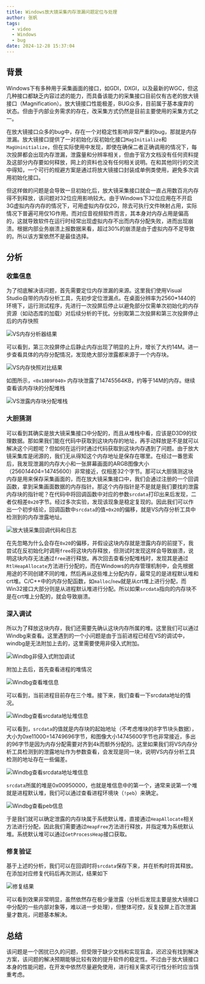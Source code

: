 ```yaml
---
title: Windows放大镜采集内存泄漏问题定位与处理
author: 张帆
tags:
  - video
  - Windows
  - bug
date: 2024-12-28 15:37:04
---
```


## 背景

Windows下有多种用于采集画面的接口，如GDI，DXGI，以及最新的WGC，但这几种接口都缺乏内容过滤的能力，而具备该能力的采集接口目前仅有古老的放大镜接口（Magnification）。放大镜接口性能极差，BUG众多，目前属于基本废弃的状态。但由于内部业务需求的存在，改采集方式仍然是目前主要使用的采集方式之一。

在放大镜接口众多的bug中，存在一个对稳定性影响非常严重的bug，那就是内存泄漏。放大镜接口提供了一对初始化/反初始化接口`MagInitialize`和`MagUninitialize`，但在实际使用中发现，即使在确保二者正确调用的情况下，每次投屏都会出现内存泄漏，泄露量和分辨率相关，但由于官方文档没有任何资料提及这部分内存要如何释放，网上的资料也没有任何相关说明。在和其他同行的交流中得知，一个可行的规避方案是通过将放大镜接口封装成单例类使用，避免多次调用初始化接口。

但这样做的问题是会导致一旦初始化后，放大镜采集接口就会一直占用数百兆内存得不到释放，该问题对32位应用影响较大。由于Windows下32位应用在不开启3G虚拟内存内存的情况下，可用虚拟内存仅2G，除去可执行文件映射占用，实际情况下普遍可用仅1G作用。而对应音视频软件而言，其本身对内存占用是偏高的，这就导致软件在运行时经常出现虚拟内存不出而内存分配失败，进而出现崩溃。根据内部业务崩溃上报数据来看，超过30%的崩溃是由于虚拟内存不足导致的。所以该方案依然不是最佳选择。

<!--more-->

## 分析

### 收集信息

为了彻底解决该问题，首先需要定位内存泄漏的来源。这里我们使用Visual Studio自带的内存分析工具，先初步定位泄漏点。在桌面分辨率为2560*1440的环境下，运行测试程序，先进行一次投屏后停止以避免部分仅需单次初始化的内存资源（如动态库的加载）对后续分析的干扰。分别取第二次投屏和第三次投屏停止后的内存快照

![VS内存分析器结果](vs_memory_usage.png)

可以看到，第三次投屏停止后静止内存出现了明显的上升，增长了大约14M。进一步查看具体的内存分配情况，发现绝大部分泄露都来源于一个内存块。

![VS内存快照对比结果](vs_memory_leak_detail.png)

如图所示，`<0x18B9F040>` 内存块泄露了14745564KB，约等于14M的内存。继续查看该内存块的分配堆栈

![VS泄露内存块分配堆栈](memory_alloc_stack.png)

### 大胆猜测

可以看到其确实是放大镜采集接口中分配的，而且从堆栈中看，应该是D3D9的纹理数据。那如果我们能在代码中获取到这块内存的地址，再手动释放是不是就可以解决这个问题呢？但如何在运行时通过代码获取到这块内存遇到了问题。由于放大镜采集库是闭源的，我们无从得知这个内存地址是保存在哪里。在经过一番思索后，我发现泄漏的内存大小和一张屏幕画面的ARGB图像大小（2560*1440*4=14745600）非常接近，仅相差32个字节。那可以大胆猜测这块内存是用来保存采集画面的，而在放大镜采集接口中，我们会通过注册的一个回调函数，拿到采集画面数据的内存指针。那这个内存指针是不是就是我们要找的泄露内存块的指针呢？在代码中将回调函数中对应的参数`srcdata`打印出来后发现，二者仅相差`0x20`字节。经过多次实验，发现该现象是稳定复现的。因此我们可以作出一个初步结论，回调函数中`srcdata`的值`+0x20`的偏移，就是VS内存分析工具中检测到的内存泄露地址。

![放大镜采集回调代码和日志](magnification_callback_code_and_log.png)

在先忽略为什么会存在`0x20`的偏移，并假设这块内存就是泄露内存的前提下，我尝试在反初始化时调用`free`将这块内存释放，但测试时发现这样会导致崩溃，说明这块内存无法通过`free`进行释放。再次回去查看分配堆栈时，发现其是通过`RtlHeapAllocate`方法进行分配的，而在Windows的内存管理机制中，会先根据用途的不同创建不同的堆，然后再从这些堆上分配内存，最常见的是进程默认堆和crt堆。C/C++中的内存分配函数，如`malloc`/`new`就是从crt堆上进行分配，而Win32接口大部分则是从进程默认堆进行分配。所以如果`srcdata`指向的内存块不是在crt堆上分配的，就会导致崩溃。

### 深入调试

所以为了释放这块内存，我们还需要先确认这块内存所属的堆。这里我们可以通过Windbg来查看。这里遇到的一个小问题是由于当前进程已经在VS的调试中，windbg是无法附加上去的，这里需要使用非侵入式附加。

![Windbg非侵入式附加调试](windbg_attach.png)

附加上去后，首先查看进程的堆情况

![Windbg查看堆信息](windbg_heap.png)

可以看到，当前进程目前存在三个堆。接下来，我们查看一下srcdata地址的情况。

![Windbg查看srcdata地址堆信息](windbg_heap_detail.png)

可以看到，`srcdata`的值就是内存块的起始地址（不考虑堆块的8字节块头数据），大小为0xe11000=14749696字节，和图像大小14745600字节也非常接近，多出的96字节是因为内存分配需要对齐到4k而额外分配的。这里如果我们将VS内存分析工具检测到的泄露地址作为参数查看，会发现是同一块，说明VS内存分析工具检测的地址存在一些偏差。

![Windbg查看srcdata地址堆信息](windbg_heap_detail2.png)

`srcdata`所属的堆是0x00950000，也就是堆信息中的第一个，通常来说第一个堆就是进程默认堆，我们可以通过查看进程环境块（`!peb`）来确定。

![Windbg查看peb信息](windbg_peb.png)

于是我们就可以确定泄露的内存块属于系统默认堆，直接通过`HeapAllocate`相关方法进行分配，因此我们需要通过`HeapFree`方法进行释放，并指定堆为系统默认堆。系统默认堆可以通过`GetProcessHeap`接口获取。

### 修复验证

基于上述的分析，我们可以在回调时将`srcdata`保存下来，并在析构时将其释放。在添加对应修复代码后再次测试，结果如下

![修复结果](vs_memeory_usage_fix.png)

可以看到效果非常明显，虽然依然存在极少量泄露（分析后发现主要是放大镜接口中分配的一些内部对象等，难以进一步处理），但整体可控，反复投屏上百次泄漏量才数兆，问题基本解决。

## 总结

该问题是一个困扰已久的问题，但受限于缺少文档和实现盲盒，迟迟没有找到解决方案，该问题的解决预期能够比较有效的提升软件的稳定性。不过由于放大镜接口本身的性能问题，在开发中依然尽量避免使用，进行相关需求可行性分析时应当慎重考虑。

